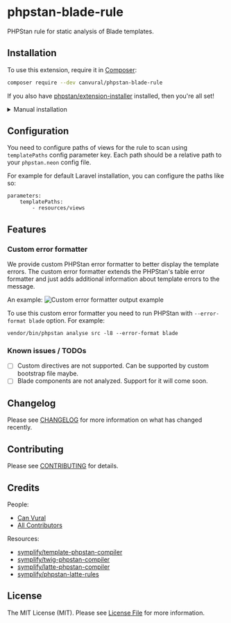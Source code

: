 # phpstan-blade-rule

PHPStan rule for static analysis of Blade templates.

## Installation

To use this extension, require it in [Composer](https://getcomposer.org/):

```bash
composer require --dev canvural/phpstan-blade-rule
```

If you also have [phpstan/extension-installer](https://github.com/phpstan/extension-installer) installed, then you're all set!

<details>
  <summary>Manual installation</summary>

If you don't want to use `phpstan/extension-installer`, include extension.neon in your project's PHPStan config:

```neon
includes:
    - vendor/canvural/phpstan-blade-rule/config/extension.neon
    - vendor/symplify/template-phpstan-compiler/config/services.neon
    - vendor/symplify/astral/config/services.neon
```
</details>

## Configuration

You need to configure paths of views for the rule to scan using `templatePaths` config parameter key. Each path should be a relative path to your `phpstan.neon` config file.

For example for default Laravel installation, you can configure the paths like so:

```neon
parameters:
    templatePaths:
        - resources/views
```

## Features

### Custom error formatter

We provide custom PHPStan error formatter to better display the template errors. The custom error formatter extends the PHPStan's table error formatter and just adds additional information about template errors to the message.

An example:
![](./assets/example.png "Custom error formatter output example")

To use this custom error formatter you need to run PHPStan with `--error-format blade` option. For example:
```shell
vendor/bin/phpstan analyse src -l8 --error-format blade
```

### Known issues / TODOs

- [ ] Custom directives are not supported. Can be supported by custom bootstrap file maybe.
- [ ] Blade components are not analyzed. Support for it will come soon. 

## Changelog

Please see [CHANGELOG](CHANGELOG.md) for more information on what has changed recently.

## Contributing

Please see [CONTRIBUTING](CONTRIBUTING.md) for details.

## Credits

People:
- [Can Vural](https://github.com/canvural)
- [All Contributors](https://github.com/canvural/phpstan-blade-rule/contributors)

Resources:
- [symplify/template-phpstan-compiler](https://github.com/symplify/template-phpstan-compiler)
- [symplify/twig-phpstan-compiler](https://github.com/symplify/twig-phpstan-compiler)
- [symplify/latte-phpstan-compiler](https://github.com/symplify/latte-phpstan-compiler)
- [symplify/phpstan-latte-rules](https://github.com/symplify/phpstan-latte-rules)

## License

The MIT License (MIT). Please see [License File](LICENSE.md) for more information.